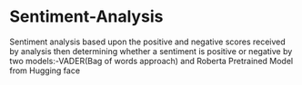 # Sentiment-Analysis
Sentiment analysis based upon the positive and negative scores received by analysis then determining whether a sentiment is positive or negative by two models:-VADER(Bag of words approach) and Roberta Pretrained Model from Hugging face
